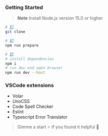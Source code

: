 ### Getting Started
> **Note**
> Install Node.js version 15.0 or higher

```bash
# 1️⃣
git clone

# 2️⃣
npm run prepare

# 3️⃣
# install dependencies
npm i
# run dev and open browser
npm run dev --host
```

### VSCode extensions
- Volar
- UnoCSS
- Code Spell Checker
- Eslint
- Typescript Error Translator


> Gimme a start ⭐ if you found it helpful 🎉
